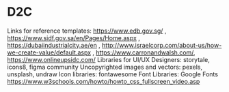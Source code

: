 # D2C
Links for reference templates: https://www.edb.gov.sg/ , https://www.sidf.gov.sa/en/Pages/Home.aspx , https://dubaiindustrialcity.ae/en , http://www.israelcorp.com/about-us/how-we-create-value/default.aspx , https://www.carronandwalsh.com/, https://www.onlineupsidc.com/
Libraries for UI/UX Designers: storytale, icons8, figma community
Uncopyrighted images and vectors: pexels, unsplash, undraw
Icon libraries: fontawesome
Font Libraries: Google Fonts
https://www.w3schools.com/howto/howto_css_fullscreen_video.asp
